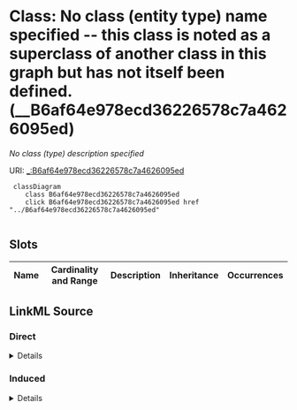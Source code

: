 

# Class: No class (entity type) name specified -- this class is noted as a superclass of another class in this graph but has not itself been defined. (__B6af64e978ecd36226578c7a4626095ed)


_No class (type) description specified_







URI: [_:B6af64e978ecd36226578c7a4626095ed](_:B6af64e978ecd36226578c7a4626095ed)






```mermaid
 classDiagram
    class B6af64e978ecd36226578c7a4626095ed
    click B6af64e978ecd36226578c7a4626095ed href "../B6af64e978ecd36226578c7a4626095ed"
      
```




<!-- no inheritance hierarchy -->


## Slots

| Name | Cardinality and Range | Description | Inheritance | Occurrences |
| ---  | --- | --- | --- | --- |














## LinkML Source

<!-- TODO: investigate https://stackoverflow.com/questions/37606292/how-to-create-tabbed-code-blocks-in-mkdocs-or-sphinx -->

### Direct

<details>

```yaml
name: __B6af64e978ecd36226578c7a4626095ed
conforms_to: No schema conformance document specified
description: No class (type) description specified
title: No class (entity type) name specified -- this class is noted as a superclass
  of another class in this graph but has not itself been defined.
from_schema: sawgraph-kg
rank: 1000
class_uri: _:B6af64e978ecd36226578c7a4626095ed

```
</details>

### Induced

<details>

```yaml
name: __B6af64e978ecd36226578c7a4626095ed
conforms_to: No schema conformance document specified
description: No class (type) description specified
title: No class (entity type) name specified -- this class is noted as a superclass
  of another class in this graph but has not itself been defined.
from_schema: sawgraph-kg
rank: 1000
class_uri: _:B6af64e978ecd36226578c7a4626095ed

```
</details>